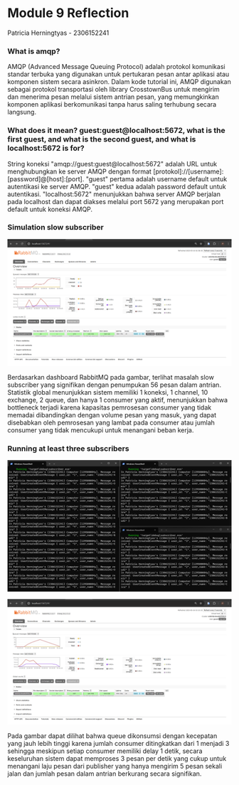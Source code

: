 # Module 9 Reflection

Patricia Herningtyas - 2306152241

### What is amqp?
AMQP (Advanced Message Queuing Protocol) adalah protokol komunikasi standar terbuka yang digunakan untuk pertukaran pesan antar aplikasi atau komponen sistem secara asinkron. Dalam kode tutorial ini, AMQP digunakan sebagai protokol transportasi oleh library CrosstownBus untuk mengirim dan menerima pesan melalui sistem antrian pesan, yang memungkinkan komponen aplikasi berkomunikasi tanpa harus saling terhubung secara langsung.


### What does it mean? guest:guest@localhost:5672, what is the first guest, and what is the second guest, and what is localhost:5672 is for?
String koneksi "amqp://guest:guest@localhost:5672" adalah URL untuk menghubungkan ke server AMQP dengan format [protokol]://[username]:[password]@[host]:[port]. "guest" pertama adalah username default untuk autentikasi ke server AMQP. "guest" kedua adalah password default untuk autentikasi. "localhost:5672" menunjukkan bahwa server AMQP berjalan pada localhost dan dapat diakses melalui port 5672 yang merupakan port default untuk koneksi AMQP.

### Simulation slow subscriber
![alt text](image.png)

Berdasarkan dashboard RabbitMQ pada gambar, terlihat masalah slow subscriber yang signifikan dengan penumpukan 56 pesan dalam antrian. Statistik global menunjukkan sistem memiliki 1 koneksi, 1 channel, 10 exchange, 2 queue, dan hanya 1 consumer yang aktif, menunjukkan bahwa bottleneck terjadi karena kapasitas pemrosesan consumer yang tidak memadai dibandingkan dengan volume pesan yang masuk, yang dapat disebabkan oleh pemrosesan yang lambat pada consumer atau jumlah consumer yang tidak mencukupi untuk menangani beban kerja.

### Running at least three subscribers

![alt text](image-1.png)

![alt text](image-2.png)

Pada gambar dapat dilihat bahwa queue dikonsumsi dengan kecepatan yang jauh lebih tinggi karena jumlah consumer ditingkatkan dari 1 menjadi 3 sehingga meskipun setiap consumer memiliki delay 1 detik, secara keseluruhan sistem dapat memproses 3 pesan per detik yang cukup untuk menangani laju pesan dari publisher yang hanya mengirim 5 pesan sekali jalan dan jumlah pesan dalam antrian berkurang secara signifikan.